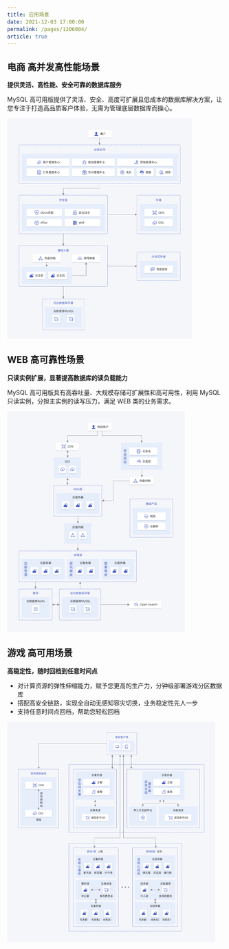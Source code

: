 ```yaml
---
title: 应用场景
date: 2021-12-03 17:00:00
permalink: /pages/1206004/
article: true
---
```



## 电商 高并发高性能场景

**提供灵活、高性能、安全可靠的数据库服务**

MySQL 高可用版提供了灵活、安全、高度可扩展且低成本的数据库解决方案，让您专注于打造高品质客户体验，无需为管理底层数据库而操心。

<img src="../pic/mysql_case01.png" alt="MySQL电商场景" style="zoom: 50%;" />

## WEB 高可靠性场景

**只读实例扩展，显著提高数据库的读负载能力**

MySQL 高可用版具有高吞吐量、大规模存储可扩展性和高可用性，利用 MySQL 只读实例，分担主实例的读写压力，满足 WEB 类的业务需求。

<img src="../pic/mysql_case02.png" alt="MySQLWEB场景" style="zoom: 50%;" />

## 游戏 高可用场景

**高稳定性，随时回档到任意时间点**

- 对计算资源的弹性伸缩能力，赋予您更高的生产力，分钟级部署游戏分区数据库
- 搭配高安全链路，实现全自动无感知容灾切换，业务稳定性先人一步
- 支持任意时间点回档，帮助您轻松回档

<img src="../pic/mysql_case03.png" alt="MySQL游戏场景" style="zoom: 50%;" />
